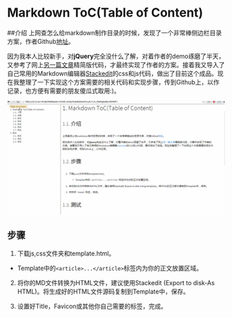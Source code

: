
# Markdown ToC(Table of Content)

##介绍
上网查怎么给markdown制作目录的时候，发现了一个非常棒侧边栏目录方案，作者Github[地址](https://github.com/i5ting/i5ting_ztree_toc)。

因为我本人比较新手，对**jQuery**完全没什么了解，对着作者的demo琢磨了半天，又参考了网上[另一篇文章](http://www.jianshu.com/p/34c92cbd0aaf/)精简版代码，才最终实现了作者的方案。接着我又导入了自己常用的Markdown编辑器[Stackedit](https://stackedit.io/)的css和js代码，做出了目前这个成品。现在我整理了一下实现这个方案需要的相关代码和实现步骤，传到Github上，以作记录，也方便有需要的朋友傻瓜式取用:)。

![示例](https://github.com/Light1980/Netease-Front-End/blob/master/markdown%20TOC/img/markdown-ToC.gif)

## 步骤

1. 下载js,css文件夹和template.html。

 + Template中的<code>&lt;article\>...&lt;/article></code>标签内为你的正文放置区域。

2. 将你的MD文件转换为HTML文件，建议使用Stackedit (Export to disk-As HTML)。将生成好的HTML文件源码复制到Template中，保存。

3. 设置好Title，Favicon或其他你自己需要的标签，完成。

